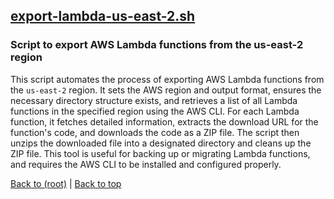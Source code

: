 ## [export-lambda-us-east-2.sh](export-lambda-us-east-2.sh)

### Script to export AWS Lambda functions from the us-east-2 region

This script automates the process of exporting AWS Lambda functions from the `us-east-2` region. It sets the AWS region and output format, ensures the necessary directory structure exists, and retrieves a list of all Lambda functions in the specified region using the AWS CLI. For each Lambda function, it fetches detailed information, extracts the download URL for the function's code, and downloads the code as a ZIP file. The script then unzips the downloaded file into a designated directory and cleans up the ZIP file. This tool is useful for backing up or migrating Lambda functions, and requires the AWS CLI to be installed and configured properly.

[Back to (root)](#root) | [Back to top](#table-of-contents)
